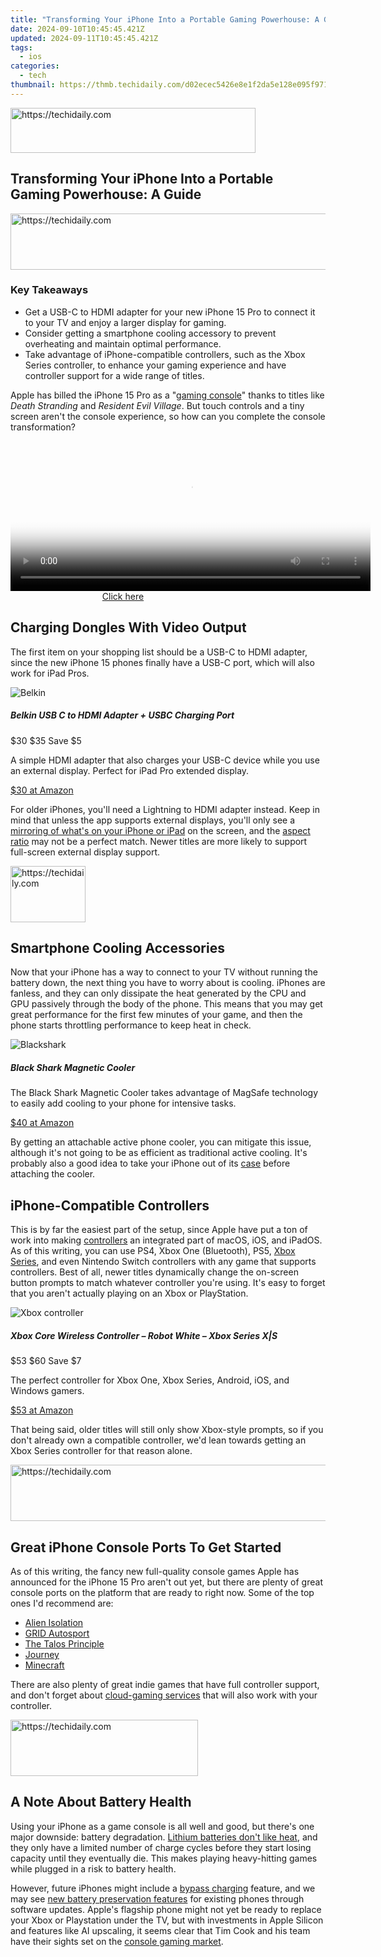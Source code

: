 ```yaml
---
title: "Transforming Your iPhone Into a Portable Gaming Powerhouse: A Guide"
date: 2024-09-10T10:45:45.421Z
updated: 2024-09-11T10:45:45.421Z
tags:
  - ios
categories:
  - tech
thumbnail: https://thmb.techidaily.com/d02ecec5426e8e1f2da5e128e095f9718e5fc3c1177707ff5abe66e708ea725f.jpg
---
```






<!-- affiliate ads begin -->
<a href="https://aligracehair.sjv.io/c/5597632/2115919/19272" target="_top" id="2115919">
  <img src="//a.impactradius-go.com/display-ad/19272-2115919" border="0" alt="https://techidaily.com" width="392" height="72"/>
</a>
<img height="0" width="0" src="https://aligracehair.sjv.io/i/5597632/2115919/19272" style="position:absolute;visibility:hidden;" border="0" />
<!-- affiliate ads end -->




## Transforming Your iPhone Into a Portable Gaming Powerhouse: A Guide





<!-- affiliate ads begin -->
<a href="https://unicoeye.pxf.io/c/5597632/2134223/18498" target="_top" id="2134223">
  <img src="//a.impactradius-go.com/display-ad/18498-2134223" border="0" alt="https://techidaily.com" width="728" height="90"/>
</a>
<img height="0" width="0" src="https://unicoeye.pxf.io/i/5597632/2134223/18498" style="position:absolute;visibility:hidden;" border="0" />
<!-- affiliate ads end -->




### Key Takeaways

* Get a USB-C to HDMI adapter for your new iPhone 15 Pro to connect it to your TV and enjoy a larger display for gaming.
* Consider getting a smartphone cooling accessory to prevent overheating and maintain optimal performance.
* Take advantage of iPhone-compatible controllers, such as the Xbox Series controller, to enhance your gaming experience and have controller support for a wide range of titles.

 Apple has billed the iPhone 15 Pro as a "[gaming console](https://9to5mac.com/2023/09/16/iphone-15-pro-gaming-a17-pro-interview/)" thanks to titles like _Death Stranding_ and _Resident Evil Village_. But touch controls and a tiny screen aren't the console experience, so how can you complete the console transformation?





<!-- affiliate ads begin -->
<span id="1982570">
					<video width="576" height="240" style="cursor:pointer"
           poster="//a.impactradius-go.com/display-clicktoplayimage/1982570.png"
           onclick="if(!this.playClicked){this.play();this.setAttribute('controls',true);this.playClicked=true;}">
	   <source src="//a.impactradius-go.com/display-ad/22993-1982570">
	   <img src="//a.impactradius-go.com/display-clicktoplayimage/1982570.png" style="border: none; height: 100%; width: 100%; object-fit: contain">
	</video>
	<div style="width:360px;text-align:center"><a href="javascript:window.open(decodeURIComponent('https%3A%2F%2Fhomestyler.sjv.io%2Fc%2F5597632%2F1982570%2F22993'), '_blank');void(0);">Click here</a></div>
</span>
<img height="0" width="0" src="https://imp.pxf.io/i/5597632/1982570/22993" style="position:absolute;visibility:hidden;" border="0" />
<!-- affiliate ads end -->




##  Charging Dongles With Video Output

 The first item on your shopping list should be a USB-C to HDMI adapter, since the new iPhone 15 phones finally have a USB-C port, which will also work for iPad Pros.

![Belkin](https://static1.howtogeekimages.com/wordpress/wp-content/uploads/2023/10/belkin.jpg) 

#####  Belkin USB C to HDMI Adapter + USBC Charging Port

$30 $35 Save $5 

A simple HDMI adapter that also charges your USB-C device while you use an external display. Perfect for iPad Pro extended display.

[$30 at Amazon](https://www.amazon.com/Belkin-Supports-Passthrough-Connected-AVC002btBK/dp/B0893452HR/?tag=hotoge-20&ascsubtag=UUhtgUeUpU2000562&asc%5Frefurl=https%3A%2F%2Fwww.howtogeek.com%2Fhow-to-turn-your-iphone-into-a-gaming-console%2F&asc%5Fcampaign=Evergreen) 

 For older iPhones, you'll need a Lightning to HDMI adapter instead. Keep in mind that unless the app supports external displays, you'll only see a [mirroring of what's on your iPhone or iPad](https://extra-lessons.techidaily.com/top-9-innovative-websites-offering-unique-3d-graffiti-typefaces/) on the screen, and the [aspect ratio](https://youtube-lab.techidaily.com/e-stock-images-directly-from-trusted-4-youtube-vids/) may not be a perfect match. Newer titles are more likely to support full-screen external display support.





<!-- affiliate ads begin -->
<a href="https://25home.pxf.io/c/5597632/2123466/16836" target="_top" id="2123466">
  <img src="//a.impactradius-go.com/display-ad/16836-2123466" border="0" alt="https://techidaily.com" width="120" height="90"/>
</a>
<img height="0" width="0" src="https://25home.pxf.io/i/5597632/2123466/16836" style="position:absolute;visibility:hidden;" border="0" />
<!-- affiliate ads end -->




##  Smartphone Cooling Accessories

 Now that your iPhone has a way to connect to your TV without running the battery down, the next thing you have to worry about is cooling. iPhones are fanless, and they can only dissipate the heat generated by the CPU and GPU passively through the body of the phone. This means that you may get great performance for the first few minutes of your game, and then the phone starts throttling performance to keep heat in check.

![Blackshark](https://static1.howtogeekimages.com/wordpress/wp-content/uploads/2023/10/blackshark.jpg) 

#####  Black Shark Magnetic Cooler

The Black Shark Magnetic Cooler takes advantage of MagSafe technology to easily add cooling to your phone for intensive tasks.

[$40 at Amazon](https://www.amazon.com/Cooler-Black-Shark-Magnetic-Semiconductor/dp/B09CGTLDB7/?tag=hotoge-20&ascsubtag=UUhtgUeUpU2000562&asc%5Frefurl=https%3A%2F%2Fwww.howtogeek.com%2Fhow-to-turn-your-iphone-into-a-gaming-console%2F&asc%5Fcampaign=Evergreen) 

 By getting an attachable active phone cooler, you can mitigate this issue, although it's not going to be as efficient as traditional active cooling. It's probably also a good idea to take your iPhone out of its [case](https://review-topics.techidaily.com/in-2024-complete-tutorial-to-use-gps-joystick-to-fake-gps-location-on-realme-narzo-60-pro-5g-drfone-by-drfone-virtual-android/) before attaching the cooler.

##  iPhone-Compatible Controllers

 This is by far the easiest part of the setup, since Apple have put a ton of work into making [controllers](https://hardware-reviews.techidaily.com/unlocking-the-potential-of-computer-components-with-toms-gear-guides/) an integrated part of macOS, iOS, and iPadOS. As of this writing, you can use PS4, Xbox One (Bluetooth), PS5, [Xbox Series](https://fox-helps.techidaily.com/updated-in-2024-how-to-sendtransfer-large-video-files-from-iphone-to-mac/), and even Nintendo Switch controllers with any game that supports controllers. Best of all, newer titles dynamically change the on-screen button prompts to match whatever controller you're using. It's easy to forget that you aren't actually playing on an Xbox or PlayStation.

![Xbox controller](https://static1.howtogeekimages.com/wordpress/wp-content/uploads/2023/10/xbox-controller.jpg) 

#####  Xbox Core Wireless Controller – Robot White – Xbox Series X|S

$53 $60 Save $7 

The perfect controller for Xbox One, Xbox Series, Android, iOS, and Windows gamers.

[$53 at Amazon](https://www.amazon.com/Xbox-Core-Controller-Robot-White-one/dp/B08DF26MXW/?tag=hotoge-20&ascsubtag=UUhtgUeUpU2000562&asc%5Frefurl=https%3A%2F%2Fwww.howtogeek.com%2Fhow-to-turn-your-iphone-into-a-gaming-console%2F&asc%5Fcampaign=Evergreen) 

 That being said, older titles will still only show Xbox-style prompts, so if you don't already own a compatible controller, we'd lean towards getting an Xbox Series controller for that reason alone.





<!-- affiliate ads begin -->
<a href="https://unicoeye.pxf.io/c/5597632/2134236/18498" target="_top" id="2134236">
  <img src="//a.impactradius-go.com/display-ad/18498-2134236" border="0" alt="https://techidaily.com" width="728" height="90"/>
</a>
<img height="0" width="0" src="https://unicoeye.pxf.io/i/5597632/2134236/18498" style="position:absolute;visibility:hidden;" border="0" />
<!-- affiliate ads end -->




##  Great iPhone Console Ports To Get Started

 As of this writing, the fancy new full-quality console games Apple has announced for the iPhone 15 Pro aren't out yet, but there are plenty of great console ports on the platform that are ready to right now. Some of the top ones I'd recommend are:

* [Alien Isolation](https://apps.apple.com/us/app/alien-isolation/id1573029040)
* [GRID Autosport](https://apps.apple.com/us/app/grid-autosport/id1179421849)
* [The Talos Principle](https://apps.apple.com/us/app/the-talos-principle/id1250484428)
* [Journey](https://apps.apple.com/us/app/journey/id1445593893)
* [Minecraft](https://apps.apple.com/us/app/minecraft/id479516143)

 There are also plenty of great indie games that have full controller support, and don't forget about [cloud-gaming services](https://facebook-video-recording.techidaily.com/2024-approved-biography-breakthroughs-101-expert-tips-and-tricks-for-facebook-biographers/) that will also work with your controller.





<!-- affiliate ads begin -->
<a href="https://aidotcom.pxf.io/c/5597632/2129041/19576" target="_top" id="2129041">
  <img src="//a.impactradius-go.com/display-ad/19576-2129041" border="0" alt="https://techidaily.com" width="300" height="90"/>
</a>
<img height="0" width="0" src="https://aidotcom.pxf.io/i/5597632/2129041/19576" style="position:absolute;visibility:hidden;" border="0" />
<!-- affiliate ads end -->




##  A Note About Battery Health

 Using your iPhone as a game console is all well and good, but there's one major downside: battery degradation. [Lithium batteries don't like heat](https://fox-cloud.techidaily.com/masterful-8-tools-for-flawless-sub-and-srt-conversion/), and they only have a limited number of charge cycles before they start losing capacity until they eventually die. This makes playing heavy-hitting games while plugged in a risk to battery health.

 However, future iPhones might include a [bypass charging](https://facebook-video-content.techidaily.com/updated-in-2024-twitter-visual-content-proportions/) feature, and we may see [new battery preservation features](https://iphone-unlock.techidaily.com/in-2024-how-to-unlock-iphone-15-pro-without-passcode-or-face-id-drfone-by-drfone-ios/) for existing phones through software updates. Apple's flagship phone might not yet be ready to replace your Xbox or Playstation under the TV, but with investments in Apple Silicon and features like AI upscaling, it seems clear that Tim Cook and his team have their sights set on the [console gaming market](https://article-tips.techidaily.com/building-bonds-youtube-and-brands-in-unity/).

<ins class="adsbygoogle"
     style="display:block"
     data-ad-format="autorelaxed"
     data-ad-client="ca-pub-7571918770474297"
     data-ad-slot="1223367746"></ins>



<ins class="adsbygoogle"
     style="display:block"
     data-ad-client="ca-pub-7571918770474297"
     data-ad-slot="8358498916"
     data-ad-format="auto"
     data-full-width-responsive="true"></ins>










